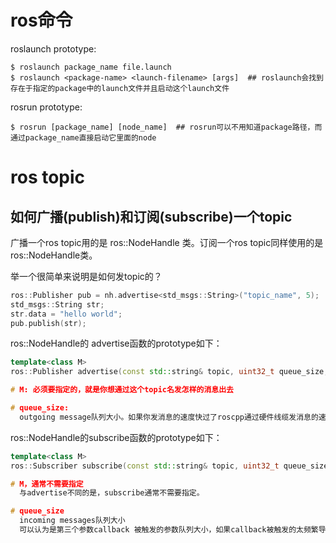 

# ros命令

roslaunch prototype:
```shell
$ roslaunch package_name file.launch
$ roslaunch <package-name> <launch-filename> [args]  ## roslaunch会找到存在于指定的package中的launch文件并且启动这个launch文件
```

rosrun prototype:
```shell
$ rosrun [package_name] [node_name]  ## rosrun可以不用知道package路径，而通过package_name直接启动它里面的node

```


# ros topic

## 如何广播(publish)和订阅(subscribe)一个topic

广播一个ros topic用的是 ros::NodeHandle 类。订阅一个ros topic同样使用的是 ros::NodeHandle类。

举一个很简单来说明是如何发topic的？

```c++
ros::Publisher pub = nh.advertise<std_msgs::String>("topic_name", 5);
std_msgs::String str;
str.data = "hello world";
pub.publish(str);
```

ros::NodeHandle的 advertise函数的prototype如下：

```c++
template<class M>
ros::Publisher advertise(const std::string& topic, uint32_t queue_size, bool latch = flase);

# M: 必须要指定的，就是你想通过这个topic名发怎样的消息出去

# queue_size:
  outgoing message队列大小。如果你发消息的速度快过了roscpp通过硬件线缆发消息的速度，那么roscpp就会干掉超过了queue_size 的消息。

```




ros::NodeHandle的subscribe函数的prototype如下：

```c++
template<class M>
ros::Subscriber subscribe(const std::string& topic, uint32_t queue_size, <callback, which may involve multiple arguments>, const ros::TransportHints& transport_hints = ros::TransportHints());

# M，通常不需要指定
  与advertise不同的是，subscribe通常不需要指定。

# queue_size
  incoming messages队列大小
  可以认为是第三个参数callback 被触发的参数队列大小，如果callback被触发的太频繁导致不能被处理得过来的话，roscpp就会把超过 queue_size消息给扔掉。
```
